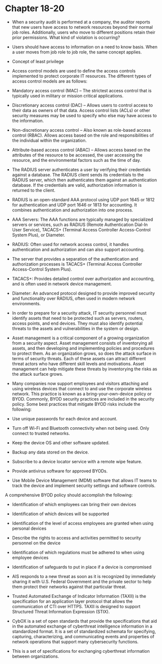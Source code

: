# Chapter 18-20

- When a security audit is performed at a company, the auditor reports that new users have access to network resources beyond their normal job roles. Additionally, users who move to different positions retain their prior permissions. What kind of violation is occurring?

- Users should have access to information on a need to know basis. When a user moves from job role to job role, the same concept applies.

- Concept of least privilege

- Access control models are used to define the access controls implemented to protect corporate IT resources. The different types of access control models are as follows:
- Mandatory access control (MAC) – The strictest access control that is typically used in military or mission critical applications.
- Discretionary access control (DAC) – Allows users to control access to their data as owners of that data. Access control lists (ACLs) or other security measures may be used to specify who else may have access to the information.
- Non-discretionary access control – Also known as role-based access control (RBAC). Allows access based on the role and responsibilities of the individual within the organization.
- Attribute-based access control (ABAC) – Allows access based on the attributes of the resource to be accessed, the user accessing the resource, and the environmental factors such as the time of day.

- The RADIUS server authenticates a user by verifying their credentials against a database. The RADIUS client sends its credentials to the RADIUS server, which then authenticates them against an authentication database. If the credentials are valid, authorization information is returned to the client.

- RADIUS is an open-standard AAA protocol using UDP port 1645 or 1812 for authentication and UDP port 1646 or 1813 for accounting. It combines authentication and authorization into one process.

- AAA Servers: The AAA functions are typically managed by specialized servers or services, such as RADIUS (Remote Authentication Dial-In User Service), TACACS+ (Terminal Access Controller Access-Control System Plus), or Diameter.

- RADIUS: Often used for network access control, it handles authentication and authorization and can also support accounting.

- The server that provides a separation of the authentication and authorization processes is TACACS+ (Terminal Access Controller Access-Control System Plus).

- TACACS+: Provides detailed control over authorization and accounting, and is often used in network device management.

- Diameter: An advanced protocol designed to provide improved security and functionality over RADIUS, often used in modern network environments.

- In order to prepare for a security attack, IT security personnel must identify assets that need to be protected such as servers, routers, access points, and end devices. They must also identify potential threats to the assets and vulnerabilities in the system or design.

- Asset management is a critical component of a growing organization from a security aspect. Asset management consists of inventorying all assets, and then developing and implementing policies and procedures to protect them. As an organization grows, so does the attack surface in terms of security threats. Each of these assets can attract different threat actors who have different skill levels and motivations. Asset management can help mitigate these threats by inventorying the risks as the attack surface grows.

- Many companies now support employees and visitors attaching and using wireless devices that connect to and use the corporate wireless network. This practice is known as a bring-your-own-device policy or BYOD. Commonly, BYOD security practices are included in the security policy. Some best practices that mitigate BYOD risks include the following:
- Use unique passwords for each device and account.
- Turn off Wi-Fi and Bluetooth connectivity when not being used. Only connect to trusted networks.
- Keep the device OS and other software updated.
- Backup any data stored on the device.
- Subscribe to a device locator service with a remote wipe feature.
- Provide antivirus software for approved BYODs.
- Use Mobile Device Management (MDM) software that allows IT teams to track the device and implement security settings and software controls.


A comprehensive BYOD policy should accomplish the following:
- Identification of which employees can bring their own devices
- Identification of which devices will be supported
- Identification of the level of access employees are granted when using personal devices
- Describe the rights to access and activities permitted to security personnel on the device
- Identification of which regulations must be adhered to when using employee devices
- Identification of safeguards to put in place if a device is compromised

- AIS responds to a new threat as soon as it is recognized by immediately sharing it with U.S. Federal Government and the private sector to help them protect their networks against that particular threat.

- Trusted Automated Exchange of Indicator Information (TAXII) is the specification for an application layer protocol that allows the communication of CTI over HTTPS. TAXII is designed to support Structured Threat Information Expression (STIX).

- CybOX is a set of open standards that provide the specifications that aid in the automated exchange of cyberthreat intelligence information in a standardized format. It is a set of standardized schemata for specifying, capturing, characterizing, and communicating events and properties of network operations that support many cybersecurity functions.


- This is a set of specifications for exchanging cyberthreat information between organizations.